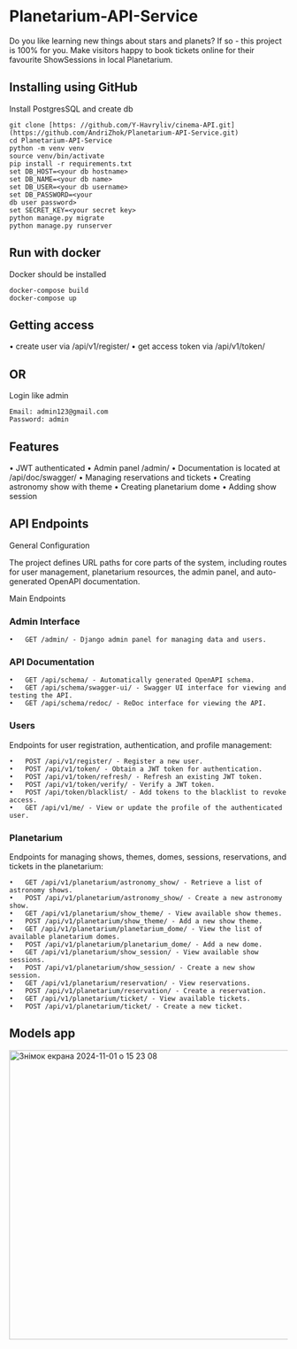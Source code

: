 # Planetarium-API-Service
Do you like learning new things about stars and planets? If so - this project is 100% for you. Make visitors happy to book tickets online for their favourite ShowSessions in local Planetarium.

## Installing using GitHub

Install PostgresSQL and create db

```
git clone [https: //github.com/Y-Havryliv/cinema-API.git](https://github.com/AndriZhok/Planetarium-API-Service.git)
cd Planetarium-API-Service
python -m venv venv
source venv/bin/activate
pip install -r requirements.txt
set DB_HOST=<your db hostname>
set DB_NAME=<your db name>
set DB_USER=<your db username>
set DB_PASSWORD=<your
db user password>
set SECRET_KEY=<your secret key>
python manage.py migrate
python manage.py runserver
```

## Run with docker

Docker should be installed

```
docker-compose build
docker-compose up
```

## Getting access

• create user via /api/v1/register/
• get access token via /api/v1/token/

## OR

Login like admin

```
Email: admin123@gmail.com
Password: admin
```


## Features


• JWT authenticated
• Admin panel /admin/
• Documentation is located at /api/doc/swagger/
• Managing reservations and tickets
• Creating astronomy show with theme
• Creating planetarium dome
• Adding show session


## API Endpoints

General Configuration

The project defines URL paths for core parts of the system, including routes for user management, planetarium resources, the admin panel, and auto-generated OpenAPI documentation.

Main Endpoints

### Admin Interface

	•	GET /admin/ - Django admin panel for managing data and users.

### API Documentation

	•	GET /api/schema/ - Automatically generated OpenAPI schema.
	•	GET /api/schema/swagger-ui/ - Swagger UI interface for viewing and testing the API.
	•	GET /api/schema/redoc/ - ReDoc interface for viewing the API.

### Users

Endpoints for user registration, authentication, and profile management:

	•	POST /api/v1/register/ - Register a new user.
	•	POST /api/v1/token/ - Obtain a JWT token for authentication.
	•	POST /api/v1/token/refresh/ - Refresh an existing JWT token.
	•	POST /api/v1/token/verify/ - Verify a JWT token.
	•	POST /api/token/blacklist/ - Add tokens to the blacklist to revoke access.
	•	GET /api/v1/me/ - View or update the profile of the authenticated user.

### Planetarium

Endpoints for managing shows, themes, domes, sessions, reservations, and tickets in the planetarium:

	•	GET /api/v1/planetarium/astronomy_show/ - Retrieve a list of astronomy shows.
	•	POST /api/v1/planetarium/astronomy_show/ - Create a new astronomy show.
	•	GET /api/v1/planetarium/show_theme/ - View available show themes.
	•	POST /api/v1/planetarium/show_theme/ - Add a new show theme.
	•	GET /api/v1/planetarium/planetarium_dome/ - View the list of available planetarium domes.
	•	POST /api/v1/planetarium/planetarium_dome/ - Add a new dome.
	•	GET /api/v1/planetarium/show_session/ - View available show sessions.
	•	POST /api/v1/planetarium/show_session/ - Create a new show session.
	•	GET /api/v1/planetarium/reservation/ - View reservations.
	•	POST /api/v1/planetarium/reservation/ - Create a reservation.
	•	GET /api/v1/planetarium/ticket/ - View available tickets.
	•	POST /api/v1/planetarium/ticket/ - Create a new ticket.

## Models app


<img width="523" alt="Знімок екрана 2024-11-01 о 15 23 08" src="https://github.com/user-attachments/assets/f339cb16-939d-4b63-9dc0-cf23b55603f0">




